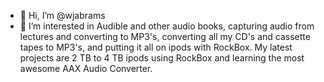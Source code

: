 - 👋 Hi, I’m @wjabrams
- 👀 I’m interested in Audible and other audio books, capturing audio from lectures and converting to MP3's, converting all my CD's and cassette tapes to MP3's,
and putting it all on ipods with RockBox.  My latest projects are 2 TB to 4 TB ipods using RockBox and learning the most awesome AAX Audio Converter.  

<!---
wjabrams/wjabrams is a ✨ special ✨ repository because its `README.md` (this file) appears on your GitHub profile.
You can click the Preview link to take a look at your changes.
--->
